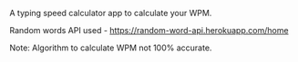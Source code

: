 A typing speed calculator app to calculate your WPM.

Random words API used - https://random-word-api.herokuapp.com/home

Note: Algorithm to calculate WPM not 100% accurate.
